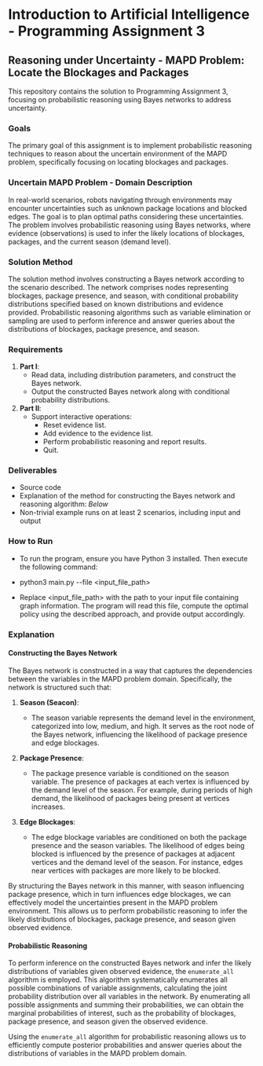 # Introduction to Artificial Intelligence - Programming Assignment 3

## Reasoning under Uncertainty - MAPD Problem: Locate the Blockages and Packages

This repository contains the solution to Programming Assignment 3, focusing on probabilistic reasoning using Bayes networks to address uncertainty.

### Goals
The primary goal of this assignment is to implement probabilistic reasoning techniques to reason about the uncertain environment of the MAPD problem, specifically focusing on locating blockages and packages.

### Uncertain MAPD Problem - Domain Description
In real-world scenarios, robots navigating through environments may encounter uncertainties such as unknown package locations and blocked edges. The goal is to plan optimal paths considering these uncertainties. The problem involves probabilistic reasoning using Bayes networks, where evidence (observations) is used to infer the likely locations of blockages, packages, and the current season (demand level).

### Solution Method
The solution method involves constructing a Bayes network according to the scenario described. The network comprises nodes representing blockages, package presence, and season, with conditional probability distributions specified based on known distributions and evidence provided. Probabilistic reasoning algorithms such as variable elimination or sampling are used to perform inference and answer queries about the distributions of blockages, package presence, and season.

### Requirements
1. **Part I**:
   - Read data, including distribution parameters, and construct the Bayes network.
   - Output the constructed Bayes network along with conditional probability distributions.
2. **Part II**:
   - Support interactive operations:
     - Reset evidence list.
     - Add evidence to the evidence list.
     - Perform probabilistic reasoning and report results.
     - Quit.

### Deliverables
- Source code 
- Explanation of the method for constructing the Bayes network and reasoning algorithm: _Below_
- Non-trivial example runs on at least 2 scenarios, including input and output


### How to Run
- To run the program, ensure you have Python 3 installed. Then execute the following command:
- python3 main.py --file <input_file_path>

- Replace <input_file_path> with the path to your input file containing graph information.
The program will read this file, compute the optimal policy using the described approach,
and provide output accordingly.

### Explanation 

#### Constructing the Bayes Network
The Bayes network is constructed in a way that captures the dependencies between the variables in the MAPD problem domain. Specifically, the network is structured such that:

1. **Season (Seacon)**:
   - The season variable represents the demand level in the environment, categorized into low, medium, and high. It serves as the root node of the Bayes network, influencing the likelihood of package presence and edge blockages.

2. **Package Presence**:
   - The package presence variable is conditioned on the season variable. The presence of packages at each vertex is influenced by the demand level of the season. For example, during periods of high demand, the likelihood of packages being present at vertices increases.

3. **Edge Blockages**:
   - The edge blockage variables are conditioned on both the package presence and the season variables. The likelihood of edges being blocked is influenced by the presence of packages at adjacent vertices and the demand level of the season. For instance, edges near vertices with packages are more likely to be blocked.

By structuring the Bayes network in this manner, with season influencing package presence, which in turn influences edge blockages, we can effectively model the uncertainties present in the MAPD problem environment. This allows us to perform probabilistic reasoning to infer the likely distributions of blockages, package presence, and season given observed evidence.

#### Probabilistic Reasoning
To perform inference on the constructed Bayes network and infer the likely distributions of variables given observed evidence, the `enumerate_all` algorithm is employed. This algorithm systematically enumerates all possible combinations of variable assignments, calculating the joint probability distribution over all variables in the network. By enumerating all possible assignments and summing their probabilities, we can obtain the marginal probabilities of interest, such as the probability of blockages, package presence, and season given the observed evidence.

Using the `enumerate_all` algorithm for probabilistic reasoning allows us to efficiently compute posterior probabilities and answer queries about the distributions of variables in the MAPD problem domain.
